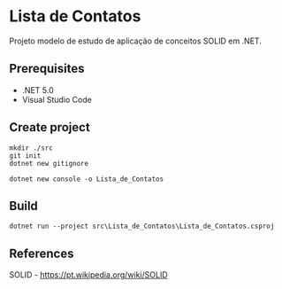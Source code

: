 # Lista de Contatos
Projeto modelo de estudo de aplicação de conceitos SOLID em .NET.

## Prerequisites

* .NET 5.0
* Visual Studio Code

## Create project

```shell
mkdir ./src
git init
dotnet new gitignore
```

```shell
dotnet new console -o Lista_de_Contatos
```

## Build

```shel
dotnet run --project src\Lista_de_Contatos\Lista_de_Contatos.csproj
```
## References

SOLID - https://pt.wikipedia.org/wiki/SOLID
